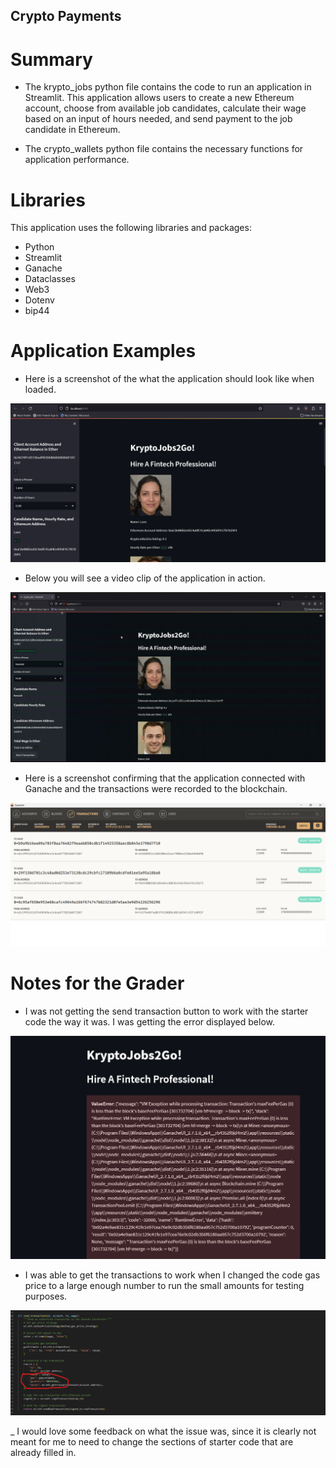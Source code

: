 ## Crypto Payments

# Summary

* The krypto_jobs python file contains the code to run an application in Streamlit. This application allows users to create a new Ethereum account, choose from available job candidates, calculate their wage based on an input of hours needed, and send payment to the job candidate in Ethereum. 

* The crypto_wallets python file contains the necessary functions for application performance. 

# Libraries

This application uses the following libraries and packages:

* Python
* Streamlit
* Ganache
* Dataclasses
* Web3
* Dotenv
* bip44

# Application Examples

- Here is a screenshot of the what the application should look like when loaded.  

![Krypto_jobs_2_go](Images/Screenshot1.png)

- Below you will see a video clip of the application in action.

![Krypto_jobs_video](Images/streamlit.gif)

- Here is a screenshot confirming that the application connected with Ganache and the transactions were recorded to the blockchain.

![Ganache_Screenshot](Images/Screenshot2.png)


# Notes for the Grader

 - I was not getting the send transaction button to work with the starter code the way it was. I was getting the error displayed below.

 ![Error_Msg Image](Images/Screenshot3.png)

 - I was able to get the transactions to work when I changed the code gas price to a large enough number to run the small amounts for testing purposes. 

 ![Code Change Image](Images/Screenshot4.png)

 _ I would love some feedback on what the issue was, since it is clearly not meant for me to need to change the sections of starter code that are already filled in. 